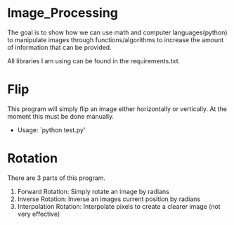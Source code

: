 # Image_Processing
The goal is to show how we can use math and computer languages(python) to manipulate images through functions/algorithms to increase the amount of information that can be provided.

All libraries I am using can be found in the requirements.txt.

# Flip
This program will simply flip an image either horizontally or vertically.
At the moment this must be done manually.
- Usage: `python test.py'

# Rotation
There are 3 parts of this program.
1. Forward Rotation: Simply rotate an image by radians
2. Inverse Rotation: Inverse an images current position by radians
3. Interpolation Rotation: Interpolate pixels to create a clearer image (not very effective)
